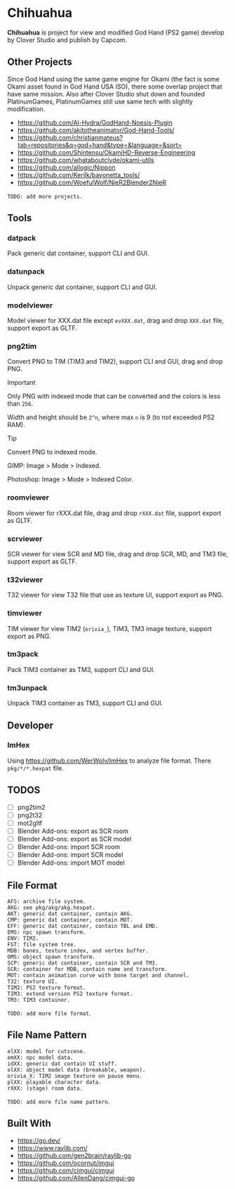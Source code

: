 # Chihuahua

**Chihuahua** is project for view and modified God Hand (PS2 game) develop by Clover Studio and publish by Capcom.

## Other Projects

Since God Hand using the same game engine for Okami (the fact is some Okami asset found in God Hand USA ISO), there some overlap project that have same mission. Also after Clover Studio shut down and founded PlatinumGames, PlatinumGames still use same tech with slightly modification.

- https://github.com/Al-Hydra/GodHand-Noesis-Plugin
- https://github.com/akitotheanimator/God-Hand-Tools/
- https://github.com/christianmateus?tab=repositories&q=god+hand&type=&language=&sort=
- https://github.com/Shintensu/OkamiHD-Reverse-Engineering
- https://github.com/whataboutclyde/okami-utils
- https://github.com/allogic/Nippon
- https://github.com/Kerilk/bayonetta_tools/
- https://github.com/WoefulWolf/NieR2Blender2NieR

`TODO: add more projects`.

## Tools

### datpack

Pack generic dat container, support CLI and GUI.

### datunpack

Unpack generic dat container, support CLI and GUI.

### modelviewer

Model viewer for XXX.dat file except `evXXX.dat`, drag and drop `XXX.dat` file, support export as GLTF.

### png2tim

Convert PNG to TIM (TIM3 and TIM2), support CLI and GUI, drag and drop PNG.

> [!IMPORTANT]  
> Only PNG with indexed mode that can be converted and the colors is less than `256`.
>
> Width and height should be `2^n`, where max `n` is 9 (to not exceeded PS2 RAM).

> [!TIP]
> Convert PNG to indexed mode.
>
> GIMP: Image > Mode > Indexed.
>
> Photoshop: Image > Mode > Indexed Color.

### roomviewer

Room viewer for rXXX.dat file, drag and drop `rXXX.dat` file, support export as GLTF.

### scrviewer

SCR viewer for view SCR and MD file, drag and drop SCR, MD, and TM3 file, support export as GLTF.

### t32viewer

T32 viewer for view T32 file that use as texture UI, support export as PNG.

### timviewer

TIM viewer for view TIM2 (`orivia_`), TIM3, TM3 image texture, support export as PNG.

### tm3pack

Pack TIM3 container as TM3, support CLI and GUI.

### tm3unpack

Unpack TIM3 container as TM3, support CLI and GUI.

## Developer

### ImHex

Using https://github.com/WerWolv/ImHex to analyze file format. There `pkg/*/*.hexpat` file.

## TODOS

- [ ] png2tim2
- [ ] png2t32
- [ ] mot2gltf
- [ ] Blender Add-ons: export as SCR room
- [ ] Blender Add-ons: export as SCR model
- [ ] Blender Add-ons: import SCR room
- [ ] Blender Add-ons: import SCR model
- [ ] Blender Add-ons: import MOT model

## File Format

```
AFS: archive file system.
AKG: see pkg/akg/akg.hexpat.
AKT: generic dat container, contain AKG.
CMP: generic dat container, contain MOT.
EFF: generic dat container, contain TBL and EMD.
EMS: npc spawn transform.
ENV: TIM2.
FST: file system tree.
MDB: bones, texture index, and vertex buffer.
OMS: object spawn transform.
SCP: generic dat container, contain SCR and TM3.
SCR: container for MDB, contain name and transform.
MOT: contain animation curve with bone target and channel.
T32: texture UI.
TIM2: PS2 texture format.
TIM3: extend version PS2 texture format.
TM3: TIM3 container.
```

`TODO: add more file format`.

## File Name Pattern

```
elXX: model for cutscene.
emXX: npc model data.
idXX: generic dat contain UI stuff.
olXX: object model data (breakable, weapon).
orivia_X: TIM2 image texture on pause menu.
plXX: playable character data.
rXXX: (stage) room data.
```

`TODO: add more file name pattern`.

## Built With

- https://go.dev/
- https://www.raylib.com/
- https://github.com/gen2brain/raylib-go
- https://github.com/ocornut/imgui
- https://github.com/cimgui/cimgui
- https://github.com/AllenDang/cimgui-go

